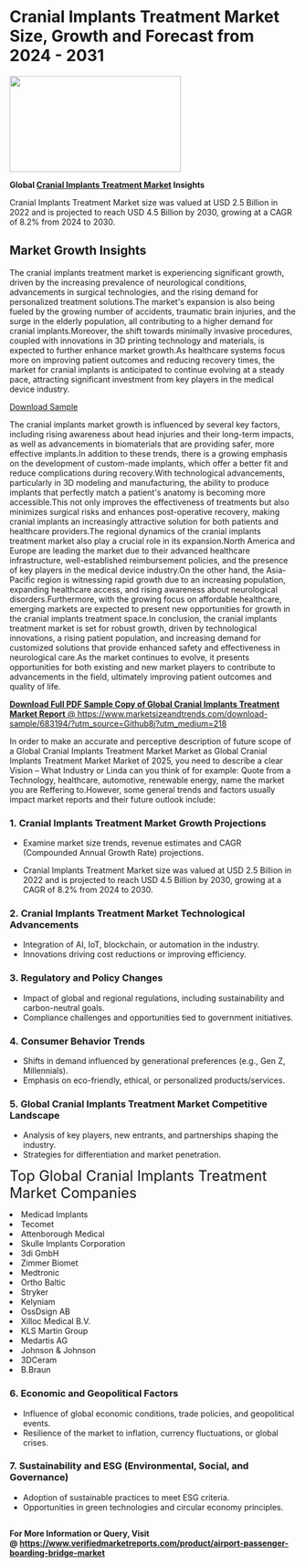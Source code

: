 <H1>Cranial Implants Treatment Market Size, Growth and Forecast from 2024 - 2031</H1><img class="aligncenter size-medium wp-image-584254" src="https://thirdeyenews.in/wp-content/uploads/2024/09/Global-Market-Research-300x168.jpeg" alt="" width="300" height="168" /><p><strong>Global&nbsp;<a href="https://www.marketsizeandtrends.com/download-sample/683194/?utm_source=Github8j?utm_medium=218">Cranial Implants Treatment Market</a> Insights</strong></p><p>Cranial Implants Treatment Market size was valued at USD 2.5 Billion in 2022 and is projected to reach USD 4.5 Billion by 2030, growing at a CAGR of 8.2% from 2024 to 2030.</p><p><h2>Market Growth Insights</h2> <p>The cranial implants treatment market is experiencing significant growth, driven by the increasing prevalence of neurological conditions, advancements in surgical technologies, and the rising demand for personalized treatment solutions.The market's expansion is also being fueled by the growing number of accidents, traumatic brain injuries, and the surge in the elderly population, all contributing to a higher demand for cranial implants.Moreover, the shift towards minimally invasive procedures, coupled with innovations in 3D printing technology and materials, is expected to further enhance market growth.As healthcare systems focus more on improving patient outcomes and reducing recovery times, the market for cranial implants is anticipated to continue evolving at a steady pace, attracting significant investment from key players in the medical device industry.</p> <p><a href="#">Download Sample</a></p> <p>The cranial implants market growth is influenced by several key factors, including rising awareness about head injuries and their long-term impacts, as well as advancements in biomaterials that are providing safer, more effective implants.In addition to these trends, there is a growing emphasis on the development of custom-made implants, which offer a better fit and reduce complications during recovery.With technological advancements, particularly in 3D modeling and manufacturing, the ability to produce implants that perfectly match a patient's anatomy is becoming more accessible.This not only improves the effectiveness of treatments but also minimizes surgical risks and enhances post-operative recovery, making cranial implants an increasingly attractive solution for both patients and healthcare providers.The regional dynamics of the cranial implants treatment market also play a crucial role in its expansion.North America and Europe are leading the market due to their advanced healthcare infrastructure, well-established reimbursement policies, and the presence of key players in the medical device industry.On the other hand, the Asia-Pacific region is witnessing rapid growth due to an increasing population, expanding healthcare access, and rising awareness about neurological disorders.Furthermore, with the growing focus on affordable healthcare, emerging markets are expected to present new opportunities for growth in the cranial implants treatment space.In conclusion, the cranial implants treatment market is set for robust growth, driven by technological innovations, a rising patient population, and increasing demand for customized solutions that provide enhanced safety and effectiveness in neurological care.As the market continues to evolve, it presents opportunities for both existing and new market players to contribute to advancements in the field, ultimately improving patient outcomes and quality of life.</p> <p><a href="#"></p><p><span class=""><strong>Download Full PDF Sample Copy of Global Cranial Implants Treatment Market Report</strong> @ <a href="https://www.marketsizeandtrends.com/download-sample/683194/?utm_source=Github8j?utm_medium=218" target="_blank">https://www.marketsizeandtrends.com/download-sample/683194/?utm_source=Github8j?utm_medium=218</a></span></p><p>In order to make an accurate and perceptive description of future scope of a Global&nbsp;Cranial Implants Treatment Market Market as Global&nbsp;Cranial Implants Treatment Market Market of 2025, you need to describe a clear Vision &ndash; What Industry or Linda can you think of for example: Quote from a Technology, healthcare, automotive, renewable energy, name the market you are Reffering to.However, some general trends and factors usually impact market reports and their future outlook include:</p><h3>1.&nbsp;<strong>Cranial Implants Treatment Market Growth Projections</strong></h3><ul><li>Examine market size trends, revenue estimates and CAGR (Compounded Annual Growth Rate) projections.</li><li><p>Cranial Implants Treatment Market size was valued at USD 2.5 Billion in 2022 and is projected to reach USD 4.5 Billion by 2030, growing at a CAGR of 8.2% from 2024 to 2030.</p></li></ul><h3>2.&nbsp;<strong>Cranial Implants Treatment Market Technological Advancements</strong></h3><ul><li>Integration of AI, IoT, blockchain, or automation in the industry.</li><li>Innovations driving cost reductions or improving efficiency.</li></ul><h3>3.&nbsp;<strong>Regulatory and Policy Changes</strong></h3><ul><li>Impact of global and regional regulations, including sustainability and carbon-neutral goals.</li><li>Compliance challenges and opportunities tied to government initiatives.</li></ul><h3>4.&nbsp;<strong>Consumer Behavior Trends</strong></h3><ul><li>Shifts in demand influenced by generational preferences (e.g., Gen Z, Millennials).</li><li>Emphasis on eco-friendly, ethical, or personalized products/services.</li></ul><h3>5.&nbsp;<strong>Global Cranial Implants Treatment Market Competitive Landscape</strong></h3><ul><li>Analysis of key players, new entrants, and partnerships shaping the industry.</li><li>Strategies for differentiation and market penetration.</li></ul><p data-pm-slice="1 1 []"><span style="color: inherit; font-family: inherit; font-size: 25px;">Top Global Cranial Implants Treatment Market Companies</span></p><div class="" data-test-id=""><p><li>Medicad Implants</li><li> Tecomet</li><li> Attenborough Medical</li><li> Skulle Implants Corporation</li><li> 3di GmbH</li><li> Zimmer Biomet</li><li> Medtronic</li><li> Ortho Baltic</li><li> Stryker</li><li> Kelyniam</li><li> OssDsign AB</li><li> Xilloc Medical B.V.</li><li> KLS Martin Group</li><li> Medartis AG</li><li> Johnson & Johnson</li><li> 3DCeram</li><li> B.Braun</li></p></div><h3>6.&nbsp;<strong>Economic and Geopolitical Factors</strong></h3><ul><li>Influence of global economic conditions, trade policies, and geopolitical events.</li><li>Resilience of the market to inflation, currency fluctuations, or global crises.</li></ul><h3>7.&nbsp;<strong>Sustainability and ESG (Environmental, Social, and Governance)</strong></h3><ul><li>Adoption of sustainable practices to meet ESG criteria.</li><li>Opportunities in green technologies and circular economy principles.</li></ul><h2><strong style="font-size: 14px;">For More Information or Query, Visit @&nbsp;</strong><a style="background-color: #ffffff; font-size: 14px;" href="https://www.marketsizeandtrends.com/report/cranial-implants-treatment-market/" target="_blank">https://www.verifiedmarketreports.com/product/airport-passenger-boarding-bridge-market</a></h2>